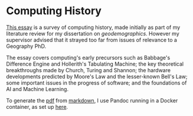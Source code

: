 # Computing History

[This essay](pdf/essay_two_column.pdf) is a survey of computing history,
made initially as part of my literature review for my dissertation on
*geodemographics*. However my supervisor advised that it strayed too far
from issues of relevance to a Geography PhD. 

The essay covers computing's early precursors such as Babbage's Difference
Engine and Hollerith's Tabulating Machine; the key theoretical
breakthroughs made by Church, Turing and Shannon; the hardware
developments predicted by Moore's Law and the lesser-known Bell's Law;
some important issues in the progress of software; and the foundations of
AI and Machine Learning.

To generate the [pdf](pdf/essay_two_column.pdf) from
[markdown](md/essay.md), I use Pandoc running in a Docker container, as
set up [here](https://github.com/peterprescott/publisher).
